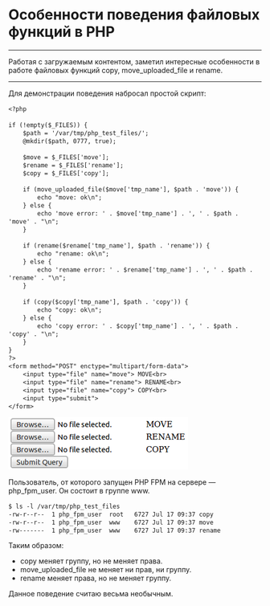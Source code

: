 # Особенности поведения файловых функций в PHP

* * *
Работая с загружаемым контентом, заметил интересные особенности в работе файловых функций copy, move\_uploaded\_file и rename.
* * *

Для демонстрации поведения набросал простой скрипт:

    <?php
    
    if (!empty($_FILES)) {
        $path = '/var/tmp/php_test_files/';
        @mkdir($path, 0777, true);
            
        $move = $_FILES['move'];
        $rename = $_FILES['rename'];
        $copy = $_FILES['copy'];
            
        if (move_uploaded_file($move['tmp_name'], $path . 'move')) {
            echo "move: ok\n";
        } else {
            echo 'move error: ' . $move['tmp_name'] . ', ' . $path . 'move' . "\n";
        }
        
        if (rename($rename['tmp_name'], $path . 'rename')) {
            echo "rename: ok\n";
        } else {
            echo 'rename error: ' . $rename['tmp_name'] . ', ' . $path . 'rename' . "\n";
        }
        
        if (copy($copy['tmp_name'], $path . 'copy')) {
            echo "copy: ok\n";
        } else {
            echo 'copy error: ' . $copy['tmp_name'] . ', ' . $path . 'copy' . "\n";
        }
    }
    ?>
    <form method="POST" enctype="multipart/form-data">
        <input type="file" name="move"> MOVE<br>
        <input type="file" name="rename"> RENAME<br>
        <input type="file" name="copy"> COPY<br>
        <input type="submit">
    </form>

![](./img/01.png)

Пользователь, от которого запущен PHP FPM на сервере — php_fpm_user. Он состоит в группе www.

    $ ls -l /var/tmp/php_test_files
    -rw-r--r--  1 php_fpm_user  root   6727 Jul 17 09:37 copy
    -rw-r--r--  1 php_fpm_user  www    6727 Jul 17 09:37 move
    -rw-------  1 php_fpm_user  www    6727 Jul 17 09:37 rename

Таким образом:

- copy меняет группу, но не меняет права.
- move\_uploaded\_file не меняет ни прав, ни группу.
- rename меняет права, но не меняет группу.

Данное поведение считаю весьма необычным.